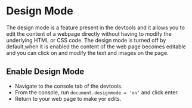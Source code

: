 # Design Mode

The design mode is a feature present in the devtools and it allows you to edit the content of a webpage directly without having to modify the underlying HTML or CSS code. The design mode is turned off by default,when it is enabled the content of the web page becomes editable and you can click on and modify the text and images on the page.

## Enable Design Mode

- Navigate to the console tab of the devtools.
- From the console, run `document.designmode = 'on'` and click enter.
- Return to your web page to make yor edits.
  
<!-- ![video of the design mode feature in chrome devtools](https://res.cloudinary.com/dharme/video/upload/v1684157554/Screen_Recording_2023-05-15_at_14.30.24_zfifi5

https://github.com/dharmelolar/chrome-DevTools/assets/53821931/2020768e-9384-4f79-a376-f27563e0c442

.mov) -->


